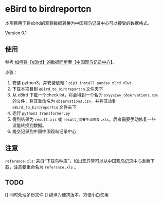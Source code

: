 # eBird to birdreportcn
本项目用于将ebird的观察数据转换为中国观鸟记录中心可以接受的数据格式。

Version 0.1

## 使用
参考[ 如何将【eBird】的数据同步至【中国观鸟记录中心】](https://mp.weixin.qq.com/s/i17984F6CRl2v_g7fcmu5g)。

步骤：

1. 安装 python3，并安装依赖：`pip3 install pandas xlrd xlwt`
2. 下载本项目到 `eBird_to_birdreportcn` 文件夹下
3. 从 eBird 下载一个checklist，将会得到一个名为 `xxyyzzww_observations.csv` 的文件，将其重命名为 `observations.csv`，并将其放到 `eBird_to_birdreportcn` 文件夹下
4. 运行 `python3 transformer.py`
5. 得到结果为 `result.xls` 或 `result_需要手动修复.xls`，后者需要手动修复一些没能转换到数据。
6. 提交记录到中国中国观鸟记录中心


## 注意

`referance.xls`: 来自“下载鸟种库”，如出现异常可以从中国观鸟记录中心重新下载，注意要重命名为 `referance.xls` 。


## TODO
[] 同时处理多份文件
[] 编译为便携版本，方便小白使用